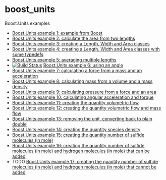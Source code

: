 # boost_units

Boost.Units examples

 * [Boost.Units example 1: example from Boost](http://www.github.com/richelbilderbeek/boost_units_example_1)
 * [Boost.Units example 2: calculate the area from two lengths](http://www.github.com/richelbilderbeek/boost_units_example_2)
 * [Boost.Units example 3: creating a Length, Width and Area classes](http://www.github.com/richelbilderbeek/boost_units_example_3)
 * [Boost.Units example 4: creating a Length, Width and Area classes with some typedefs](http://www.github.com/richelbilderbeek/boost_units_example_4)
 * [Boost.Units example 5: averaging multiple lengths](http://www.github.com/richelbilderbeek/boost_units_example_5)
 * [![Build Status](https://travis-ci.org/richelbilderbeek/boost_units_example_6.svg?branch=master)](https://travis-ci.org/richelbilderbeek/boost_units_example_6) [Boost.Units example 6: using an angle](http://www.github.com/richelbilderbeek/boost_units_example_6) 
 * [Boost.Units example 7: calculating a force from a mass and an acceleration](http://www.github.com/richelbilderbeek/boost_units_example_7)
 * [Boost.Units example 8: calculating mass from a volume and a mass density](http://www.github.com/richelbilderbeek/boost_units_example_8)
 * [Boost.Units example 9: calculating pressure from a force and an area](http://www.github.com/richelbilderbeek/boost_units_example_9)
 * [Boost.Units example 10: calculating angular acceleration and torque](http://www.github.com/richelbilderbeek/boost_units_example_10)
 * [Boost.Units example 11: creating the quantity volumetric flow](http://www.github.com/richelbilderbeek/boost_units_example_11)
 * [Boost.Units example 12: creating the quantity volumetric flow and mass flow](http://www.github.com/richelbilderbeek/boost_units_example_12)
 * [Boost.Units example 13: removing the unit, converting back to plain double](http://www.github.com/richelbilderbeek/boost_units_example_13)
 * [Boost.Units example 14: creating the quantity species density](http://www.github.com/richelbilderbeek/boost_units_example_14)
 * [Boost.Units example 15: creating the quantity number of sulfide molecules (in mole)](http://www.github.com/richelbilderbeek/boost_units_example_15)
 * [Boost.Units example 16: creating the quantity number of sulfide molecules (in mole) and hydrogen molecules (in mole) that can be added](http://www.github.com/richelbilderbeek/boost_units_example_16) 
 * TODO [Boost.Units example 17: creating the quantity number of sulfide molecules (in mole) and hydrogen molecules (in mole) that cannot be added](http://www.github.com/richelbilderbeek/boost_units_example_17)

